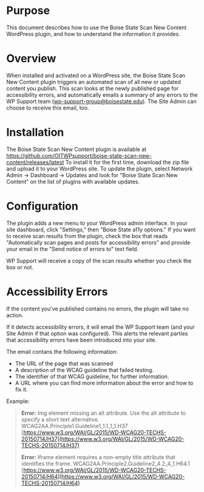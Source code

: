# Purpose
This document describes how to use the Boise State Scan New Content WordPress plugin, and how to understand the information it provides.

# Overview
When installed and activated on a WordPress site, the Boise State Scan New Content plugin triggers an automated scan of all new or updated content you publish. This scan looks at the newly published page for accessibility errors, and automatically emails a summary of any errors to the WP Support team (wp-support-group@boisestate.edu). The Site Admin can choose to receive this email, too.

# Installation
The Boise State Scan New Content plugin is available at
https://github.com/OITWPsupport/boise-state-scan-new-content/releases/latest
To install it for the first time, download the zip file and upload it to your WordPress site. To update the plugin, select Network Admin -> Dashboard -> Updates and look for "Boise State Scan New Content” on the list of plugins with available updates.

# Configuration
The plugin adds a new menu to your WordPress admin interface. In your site dashboard, click "Settings," then "Boise State a11y options." If you want to receive scan results from the plugin, check the box that reads "Automatically scan pages and posts for accessibility errors" and provide your email in the  "Send notice of errors to" text field.

WP Support will receive a copy of the scan results whether you check the box or not.

# Accessibility Errors
If the content you’ve published contains no errors, the plugin will take no action.

If it detects accessibility errors, it will email the WP Support team (and your Site Admin if that option was configured). This alerts the relevant parties that accessibility errors have been introduced into your site.

The email contans the following information:

- The URL of the page that was scanned
- A description of the WCAG guideline that failed testing.
- The identifier of that WCAG guideline, for further information.
- A URL where you can find more information about the error and how to fix it.

Example:

>**Error:** Img element missing an alt attribute. Use the alt attribute to specify a short text alternative.  
>WCAG2AA.Principle1.Guideline1\_1.1\_1\_1.H37  
>[https://www.w3.org/WAI/GL/2015/WD-WCAG20-TECHS-20150714/H37](https://www.w3.org/WAI/GL/2015/WD-WCAG20-TECHS-20150714/H37)
>
>**Error:** Iframe element requires a non-empty title attribute that identifies the frame.
>WCAG2AA.Principle2.Guideline2\_4.2\_4\_1.H64.1  
>[https://www.w3.org/WAI/GL/2015/WD-WCAG20-TECHS-20150714/H64](https://www.w3.org/WAI/GL/2015/WD-WCAG20-TECHS-20150714/H64)

